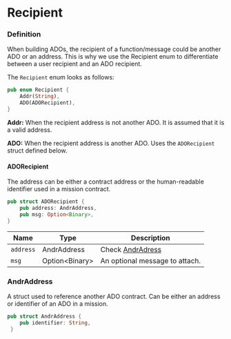 # Recipient

### Definition

When building ADOs, the recipient of a function/message could be another ADO or an address. This is why we use the Recipient enum to differentiate between a user recipient and an ADO recipient.

The `Recipient` enum looks as follows:&#x20;

```rust
pub enum Recipient {
    Addr(String),
    ADO(ADORecipient),
}
```

**Addr:** When the recipient address is not another ADO. It is assumed that it is a valid address.

**ADO:** When the recipient address is another ADO. Uses the `ADORecipient` struct defined below.

#### **ADORecipient**

The address can be either a contract address or the human-readable identifier used in a mission contract.

```rust
pub struct ADORecipient {
    pub address: AndrAddress,
    pub msg: Option<Binary>,
}
```

| Name      | Type            | Description                                 |
| --------- | --------------- | ------------------------------------------- |
| `address` | AndrAddress     | Check [AndrAdress](recipient.md#andradress) |
| `msg`     | Option\<Binary> | An optional message to attach.              |

### AndrAddress

A struct used to reference another ADO contract. Can be either an address or identifier of an ADO in a mission.&#x20;

```rust
pub struct AndrAddress {
    pub identifier: String,
 }
```
